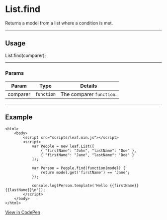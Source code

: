# List.find

Returns a model from a list where a condition is met.

----------------------------------------------------------------------

## Usage

List.find(comparer);

----------------------------------------------------------------------

### Params

| Param           | Type          | Details                          |
| --------------- | ------------- | -------------------------------- |
| comparer        | `function`    | The comparer `function`.         |

----------------------------------------------------------------------

## Example

	<html>
		<body>
			<script src="scripts/leaf.min.js"></script>
			<script>
				var People = new leaf.List([
					{ "firstName": "John", "lastName": "Doe" },
					{ "firstName": "Jane", "lastName": "Doe" }
				]);

				var Person = People.find(function(model) {
					return model.get('firstName') == 'Jane';
				});

				console.log(Person.template('Hello {{firstName}} {{lastName}}\n'));
			</script>
		</body>
	</html>

[View in CodePen](https://codepen.io/leaf-git/pen/amqkRR)

